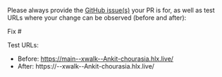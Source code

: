 Please always provide the [GitHub issue(s)](../issues) your PR is for, as well as test URLs where your change can be observed (before and after):

Fix #<gh-issue-id>

Test URLs:
- Before: https://main--xwalk--Ankit-chourasia.hlx.live/
- After: https://<branch>--xwalk--Ankit-chourasia.hlx.live/
